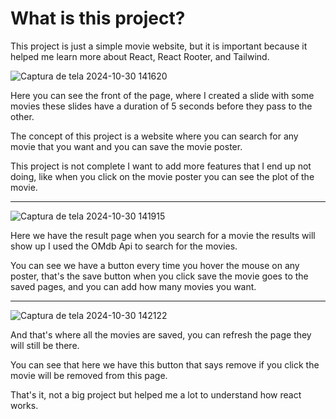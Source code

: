 <h1>What is this project?</h1>
This project is just a simple movie website, but it is important because it helped me learn more about React, React Rooter, and Tailwind.



![Captura de tela 2024-10-30 141620](https://github.com/user-attachments/assets/7fdb3ca9-e144-44dd-ad18-4e401a8709ef)

Here you can see the front of the page, where I created a slide with some movies these slides have a duration of 5 seconds before they pass to the other.

The concept of this project is a website where you can search for any movie that you want and you can save the movie poster.

This project is not complete I want to add more features that I end up not doing, like when you click on the movie poster you can see the plot of the movie.

---

![Captura de tela 2024-10-30 141915](https://github.com/user-attachments/assets/27888740-d882-4580-9666-0cfdd23a60f2)

Here we have the result page when you search for a movie the results will show up I used the OMdb Api to search for the movies.

You can see we have a button every time you hover the mouse on any poster, that's the save button when you click save the movie goes to the saved pages, and you can add how many movies you want.

---

![Captura de tela 2024-10-30 142122](https://github.com/user-attachments/assets/86f5f213-1c64-4e26-87a5-411d8b687ee4)

And that's where all the movies are saved, you can refresh the page they will still be there.

You can see that here we have this button that says remove if you click the movie will be removed from this page.

That's it, not a big project but helped me a lot to understand how react works.
